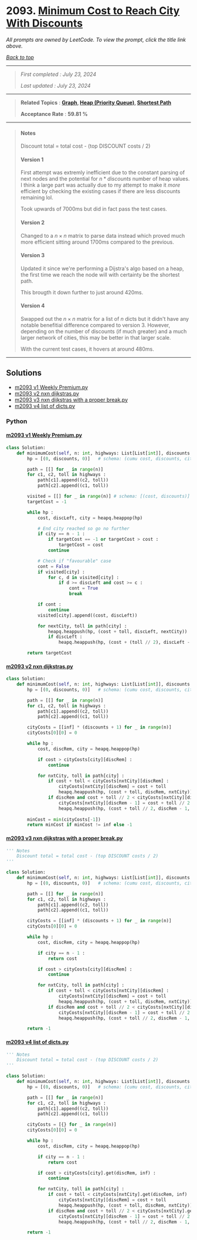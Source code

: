# 2093. [Minimum Cost to Reach City With Discounts](<https://leetcode.com/problems/minimum-cost-to-reach-city-with-discounts>)

*All prompts are owned by LeetCode. To view the prompt, click the title link above.*

*[Back to top](<../README.md>)*

------

> *First completed : July 23, 2024*
>
> *Last updated : July 23, 2024*

------

> **Related Topics** : **[Graph](<by_topic/Graph.md>), [Heap (Priority Queue)](<by_topic/Heap (Priority Queue).md>), [Shortest Path](<by_topic/Shortest Path.md>)**
>
> **Acceptance Rate** : **59.81 %**

------

> #### Notes
> Discount total = total cost - (top DISCOUNT costs / 2)
> 
> #### Version 1
> First attempt was extremly inefficient due to the constant 
> parsing of next nodes and the potential for $n*discounts$ number of 
> heap values. I think a large part was actually due to my attempt to 
> make it *more* efficient by checking the existing cases if there are 
> less discounts remaining lol.
> 
> Took upwards of 7000ms but did in fact pass the test cases.
> 
> 
> 
> #### Version 2
> Changed to a $n\times n$ matrix to parse data instead which proved 
> much more efficient sitting around 1700ms compared to the previous.
> 
> 
> #### Version 3
> Updated it since we're performing a Dijstra's algo based on a heap, 
> the first time we reach the node will with certainty be the shortest path.
> 
> This brougth it down further to just around 420ms.
> 
> 
> #### Version 4
> Swapped out the $n\times n$ matrix for a list of $n$ dicts but it didn't have any 
> notable benefitial difference compared to version 3. However, depending on the number 
> of discounts (if much greater) and a much larger network of cities, this may be better 
> in that larger scale.
> 
> With the current test cases, it hovers at around 480ms.

------

## Solutions

- [m2093 v1 Weekly Premium.py](<../my-submissions/m2093 v1 Weekly Premium.py>)
- [m2093 v2 nxn dijkstras.py](<../my-submissions/m2093 v2 nxn dijkstras.py>)
- [m2093 v3 nxn dijkstras with a proper break.py](<../my-submissions/m2093 v3 nxn dijkstras with a proper break.py>)
- [m2093 v4 list of dicts.py](<../my-submissions/m2093 v4 list of dicts.py>)
### Python
#### [m2093 v1 Weekly Premium.py](<../my-submissions/m2093 v1 Weekly Premium.py>)
```Python
class Solution:
    def minimumCost(self, n: int, highways: List[List[int]], discounts: int) -> int:
        hp = [(0, discounts, 0)]   # schema: (cumu cost, discounts, city)

        path = [[] for _ in range(n)]
        for c1, c2, toll in highways :
            path[c1].append((c2, toll))
            path[c2].append((c1, toll))

        visited = [[] for _ in range(n)] # schema: [(cost, discounts)]
        targetCost = -1

        while hp :
            cost, discLeft, city = heapq.heappop(hp)

            # End city reached so go no further
            if city == n - 1 :
                if targetCost == -1 or targetCost > cost :
                    targetCost = cost
                continue

            # Check if "favourable" case
            cont = False
            if visited[city] :
                for c, d in visited[city] :
                    if d >= discLeft and cost >= c :
                        cont = True
                        break

            if cont :
                continue
            visited[city].append((cost, discLeft))

            for nextCity, toll in path[city] :
                heapq.heappush(hp, (cost + toll, discLeft, nextCity))
                if discLeft :
                    heapq.heappush(hp, (cost + (toll // 2), discLeft - 1, nextCity))

        return targetCost
```

#### [m2093 v2 nxn dijkstras.py](<../my-submissions/m2093 v2 nxn dijkstras.py>)
```Python
class Solution:
    def minimumCost(self, n: int, highways: List[List[int]], discounts: int) -> int:
        hp = [(0, discounts, 0)]   # schema: (cumu cost, discounts, city)

        path = [[] for _ in range(n)]
        for c1, c2, toll in highways :
            path[c1].append((c2, toll))
            path[c2].append((c1, toll))

        cityCosts = [[inf] * (discounts + 1) for _ in range(n)]
        cityCosts[0][0] = 0

        while hp :
            cost, discRem, city = heapq.heappop(hp)

            if cost > cityCosts[city][discRem] :
                continue

            for nxtCity, toll in path[city] :
                if cost + toll < cityCosts[nxtCity][discRem] :
                    cityCosts[nxtCity][discRem] = cost + toll
                    heapq.heappush(hp, (cost + toll, discRem, nxtCity))
                if discRem and cost + toll // 2 < cityCosts[nxtCity][discRem - 1] :
                    cityCosts[nxtCity][discRem - 1] = cost + toll // 2
                    heapq.heappush(hp, (cost + toll // 2, discRem - 1, nxtCity))
        
        minCost = min(cityCosts[-1])
        return minCost if minCost != inf else -1
```

#### [m2093 v3 nxn dijkstras with a proper break.py](<../my-submissions/m2093 v3 nxn dijkstras with a proper break.py>)
```Python
''' Notes
    Discount total = total cost - (top DISCOUNT costs / 2)
'''

class Solution:
    def minimumCost(self, n: int, highways: List[List[int]], discounts: int) -> int:
        hp = [(0, discounts, 0)]   # schema: (cumu cost, discounts, city)

        path = [[] for _ in range(n)]
        for c1, c2, toll in highways :
            path[c1].append((c2, toll))
            path[c2].append((c1, toll))

        cityCosts = [[inf] * (discounts + 1) for _ in range(n)]
        cityCosts[0][0] = 0

        while hp :
            cost, discRem, city = heapq.heappop(hp)

            if city == n - 1 :
                return cost

            if cost > cityCosts[city][discRem] :
                continue

            for nxtCity, toll in path[city] :
                if cost + toll < cityCosts[nxtCity][discRem] :
                    cityCosts[nxtCity][discRem] = cost + toll
                    heapq.heappush(hp, (cost + toll, discRem, nxtCity))
                if discRem and cost + toll // 2 < cityCosts[nxtCity][discRem - 1] :
                    cityCosts[nxtCity][discRem - 1] = cost + toll // 2
                    heapq.heappush(hp, (cost + toll // 2, discRem - 1, nxtCity))

        return -1
```

#### [m2093 v4 list of dicts.py](<../my-submissions/m2093 v4 list of dicts.py>)
```Python
''' Notes
    Discount total = total cost - (top DISCOUNT costs / 2)
'''

class Solution:
    def minimumCost(self, n: int, highways: List[List[int]], discounts: int) -> int:
        hp = [(0, discounts, 0)]   # schema: (cumu cost, discounts, city)

        path = [[] for _ in range(n)]
        for c1, c2, toll in highways :
            path[c1].append((c2, toll))
            path[c2].append((c1, toll))

        cityCosts = [{} for _ in range(n)]
        cityCosts[0][0] = 0

        while hp :
            cost, discRem, city = heapq.heappop(hp)

            if city == n - 1 :
                return cost

            if cost > cityCosts[city].get(discRem, inf) :
                continue

            for nxtCity, toll in path[city] :
                if cost + toll < cityCosts[nxtCity].get(discRem, inf) :
                    cityCosts[nxtCity][discRem] = cost + toll
                    heapq.heappush(hp, (cost + toll, discRem, nxtCity))
                if discRem and cost + toll // 2 < cityCosts[nxtCity].get(discRem - 1, inf) :
                    cityCosts[nxtCity][discRem - 1] = cost + toll // 2
                    heapq.heappush(hp, (cost + toll // 2, discRem - 1, nxtCity))

        return -1
```

